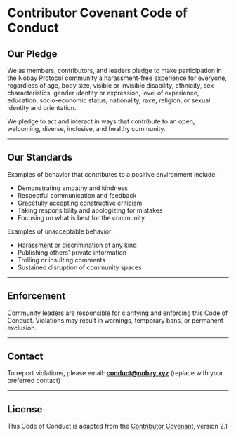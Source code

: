 # Contributor Covenant Code of Conduct

## Our Pledge

We as members, contributors, and leaders pledge to make participation in the Nobay Protocol community a harassment-free experience for everyone, regardless of age, body size, visible or invisible disability, ethnicity, sex characteristics, gender identity or expression, level of experience, education, socio-economic status, nationality, race, religion, or sexual identity and orientation.

We pledge to act and interact in ways that contribute to an open, welcoming, diverse, inclusive, and healthy community.

---

## Our Standards

Examples of behavior that contributes to a positive environment include:

- Demonstrating empathy and kindness  
- Respectful communication and feedback  
- Gracefully accepting constructive criticism  
- Taking responsibility and apologizing for mistakes  
- Focusing on what is best for the community

Examples of unacceptable behavior:

- Harassment or discrimination of any kind  
- Publishing others' private information  
- Trolling or insulting comments  
- Sustained disruption of community spaces

---

## Enforcement

Community leaders are responsible for clarifying and enforcing this Code of Conduct. Violations may result in warnings, temporary bans, or permanent exclusion.

---

## Contact

To report violations, please email: **conduct@nobay.xyz** (replace with your preferred contact)

---

## License

This Code of Conduct is adapted from the [Contributor Covenant](https://www.contributor-covenant.org/), version 2.1
